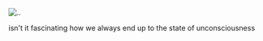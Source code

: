 ![..](https://wallpapercave.com/wp/wp7294446.png "Nihilism")

isn't it fascinating how we always end up to the state of unconsciousness
